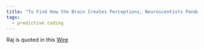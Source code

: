 ```yaml
---
title: "To Find How the Brain Creates Perceptions, Neuroscentists Ponder Psychedelics?"
tags: 
  - predictive coding
---
```


Raj is quoted in this [Wire](https://science.thewire.in/the-sciences/to-find-how-the-brain-creates-perceptions-neuroscentists-ponder-psychedelics/)
